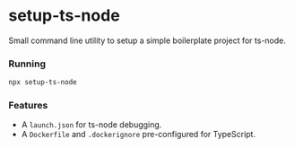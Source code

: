 # setup-ts-node
Small command line utility to setup a simple boilerplate project for ts-node.

### Running
```bash
npx setup-ts-node
```

### Features
* A `launch.json` for ts-node debugging.
* A `Dockerfile` and `.dockerignore` pre-configured for TypeScript.
